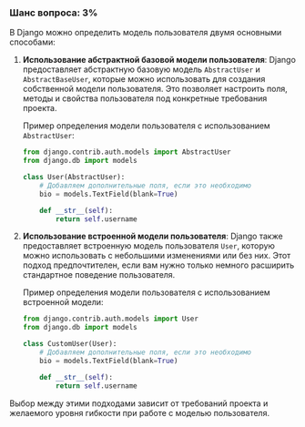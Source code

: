 ### Шанс вопроса: 3%

В Django можно определить модель пользователя двумя основными способами:

1. **Использование абстрактной базовой модели пользователя**:
   Django предоставляет абстрактную базовую модель `AbstractUser` и `AbstractBaseUser`, которые можно использовать для создания собственной модели пользователя. Это позволяет настроить поля, методы и свойства пользователя под конкретные требования проекта.

   Пример определения модели пользователя с использованием `AbstractUser`:
   ```python
   from django.contrib.auth.models import AbstractUser
   from django.db import models

   class User(AbstractUser):
       # Добавляем дополнительные поля, если это необходимо
       bio = models.TextField(blank=True)

       def __str__(self):
           return self.username
   ```

2. **Использование встроенной модели пользователя**:
   Django также предоставляет встроенную модель пользователя `User`, которую можно использовать с небольшими изменениями или без них. Этот подход предпочтителен, если вам нужно только немного расширить стандартное поведение пользователя.

   Пример определения модели пользователя с использованием встроенной модели:
   ```python
   from django.contrib.auth.models import User
   from django.db import models

   class CustomUser(User):
       # Добавляем дополнительные поля, если это необходимо
       bio = models.TextField(blank=True)

       def __str__(self):
           return self.username
   ```

Выбор между этими подходами зависит от требований проекта и желаемого уровня гибкости при работе с моделью пользователя.